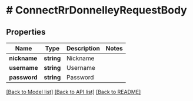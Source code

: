 # # ConnectRrDonnelleyRequestBody

## Properties

Name | Type | Description | Notes
------------ | ------------- | ------------- | -------------
**nickname** | **string** | Nickname | 
**username** | **string** | Username | 
**password** | **string** | Password | 

[[Back to Model list]](../../README.md#documentation-for-models) [[Back to API list]](../../README.md#documentation-for-api-endpoints) [[Back to README]](../../README.md)


